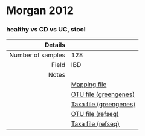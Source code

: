 # Morgan 2012

### healthy vs CD vs UC, stool


| Details        |             |
| -------------: |-------------|
| Number of samples | 128
| Field | IBD
| Notes | 
| | [Mapping file]()
| | [OTU file (greengenes)]()
| | [Taxa file (greengenes)]()
| | [OTU file (refseq)]()
| | [Taxa file (refseq)]()
